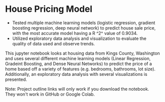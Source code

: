 # House Pricing Model
- Tested multiple machine learning models (logistic regression,
gradient boosting regression, deep neural network) to predict
house sale price, with the most accurate model having a R ^2^
value of 0.9034.
- Utilized exploratory data analysis and visualization to evaluate the
quality of data used and observe trends.

This jupyter notebook looks at housing data from Kings County, Washington and uses several different machine learning models (Linear Regression, Gradeint Boosting, and Dense Neural Networks) to predict the price of a home based off a variety of features (e.g. bedrooms, bathrooms, lot size). Additionally, an exploratory data analysis with several visualizations is presented.

Note: Project outline links will only work if you download the notebook. They won't work in GitHub or Google Colab.
